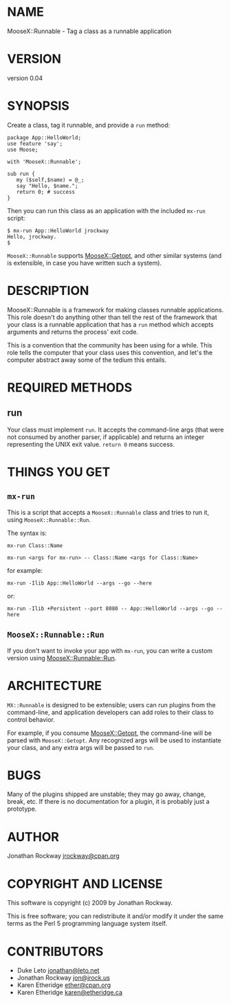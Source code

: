# NAME

MooseX::Runnable - Tag a class as a runnable application

# VERSION

version 0.04

# SYNOPSIS

Create a class, tag it runnable, and provide a `run` method:

    package App::HelloWorld;
    use feature 'say';
    use Moose;

    with 'MooseX::Runnable';

    sub run {
       my ($self,$name) = @_;
       say "Hello, $name.";
       return 0; # success
    }

Then you can run this class as an application with the included
`mx-run` script:

    $ mx-run App::HelloWorld jrockway
    Hello, jrockway.
    $

`MooseX::Runnable` supports [MooseX::Getopt](http://search.cpan.org/perldoc?MooseX::Getopt), and
other similar systems (and is extensible, in case you have written
such a system).

# DESCRIPTION

MooseX::Runnable is a framework for making classes runnable
applications.  This role doesn't do anything other than tell the rest
of the framework that your class is a runnable application that has a
`run` method which accepts arguments and returns the process' exit
code.

This is a convention that the community has been using for a while.
This role tells the computer that your class uses this convention, and
let's the computer abstract away some of the tedium this entails.

# REQUIRED METHODS

## run

Your class must implement `run`.  It accepts the command-line args
(that were not consumed by another parser, if applicable) and returns
an integer representing the UNIX exit value.  `return 0` means
success.

# THINGS YOU GET

## `mx-run`

This is a script that accepts a `MooseX::Runnable` class and tries to
run it, using `MooseX::Runnable::Run`.

The syntax is:

    mx-run Class::Name

    mx-run <args for mx-run> -- Class::Name <args for Class::Name>

for example:

    mx-run -Ilib App::HelloWorld --args --go --here

or:

    mx-run -Ilib +Persistent --port 8080 -- App::HelloWorld --args --go --here

## `MooseX::Runnable::Run`

If you don't want to invoke your app with `mx-run`, you can write a
custom version using [MooseX::Runnable::Run](http://search.cpan.org/perldoc?MooseX::Runnable::Run).

# ARCHITECTURE

`MX::Runnable` is designed to be extensible; users can run plugins
from the command-line, and application developers can add roles to
their class to control behavior.

For example, if you consume [MooseX::Getopt](http://search.cpan.org/perldoc?MooseX::Getopt), the
command-line will be parsed with `MooseX::Getopt`.  Any recognized
args will be used to instantiate your class, and any extra args will
be passed to `run`.

# BUGS

Many of the plugins shipped are unstable; they may go away, change,
break, etc.  If there is no documentation for a plugin, it is probably
just a prototype.

# AUTHOR

Jonathan Rockway <jrockway@cpan.org>

# COPYRIGHT AND LICENSE

This software is copyright (c) 2009 by Jonathan Rockway.

This is free software; you can redistribute it and/or modify it under
the same terms as the Perl 5 programming language system itself.

# CONTRIBUTORS

- Duke Leto <jonathan@leto.net>
- Jonathan Rockway <jon@jrock.us>
- Karen Etheridge <ether@cpan.org>
- Karen Etheridge <karen@etheridge.ca>

